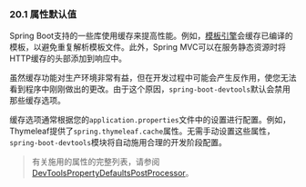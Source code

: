 ### 20.1 属性默认值

Spring Boot支持的一些库使用缓存来提高性能。例如，[模板引擎](../IV.Spring_Boot_features/27.1.8.Template_engines.md)会缓存已编译的模板，以避免重复解析模板文件。此外，Spring MVC可以在服务静态资源时将HTTP缓存的头部添加到响应中。

虽然缓存功能对生产环境非常有益，但在开发过程中可能会产生反作用，使您无法看到程序中刚刚做出的更改。由于这个原因，`spring-boot-devtools`默认会禁用那些缓存选项。

缓存选项通常根据您的`application.properties`文件中的设置进行配置。例如，Thymeleaf提供了`spring.thymeleaf.cache`属性。无需手动设置这些属性，`spring-boot-devtools`模块将自动施用合理的开发阶段配置。

>有关施用的属性的完整列表，请参阅[DevToolsPropertyDefaultsPostProcessor](https://github.com/spring-projects/spring-boot/tree/v1.5.21.RELEASE/spring-boot-devtools/src/main/java/org/springframework/boot/devtools/env/DevToolsPropertyDefaultsPostProcessor.java)。
